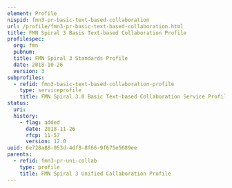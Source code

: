 ```yaml
---
element: Profile
nispid: fmn3-pr-basic-text-based-collaboration
url: /profile/fmn3-pr-basic-text-based-collaboration.html
title: FMN Spiral 3 Basis Text-based Collaboration Profile
profilespec:
  org: fmn
  pubnum: 
  title: FMN Spiral 3 Standards Profile
  date: 2018-10-26
  version: 3
subprofiles:
  - refid: fmn3-basic-text-based-collaboration-profile
    type: serviceprofile
    title: FMN Spiral 3.0 Basic Text-based Collaboration Service Profile
status:
  uri: 
  history: 
    - flag: added
      date: 2018-11-26
      rfcp: 11-57
      version: 12.0
uuid: 6e728a88-053d-4df8-8f66-9f675e5689ee
parents:
  - refid: fmn3-pr-uni-collab
    type: profile
    title: FMN Spiral 3 Unified Collaboration Profile
---
```


